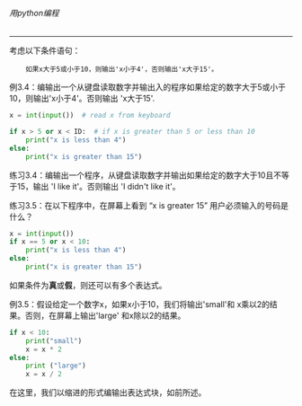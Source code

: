 ###### 用python编程
---

考虑以下条件语句：

        如果x大于5或小于10，则输出'x小于4'，否则输出'x大于15'。

例3.4：编输出一个从键盘读取数字并输出入的程序如果给定的数字大于5或小于10，则输出'x小于4'。否则输出 'x大于15'.
```python
x = int(input())  # read x from keyboard

if x > 5 or x < ID:  # if x is greater than 5 or less than 10
    print("x is less than 4")
else:
    print("x is greater than 15")
```

练习3.4：编输出一个程序，从键盘读取数字并输出如果给定的数字大于10且不等于15，输出 'I like it'。否则输出 'I didn't like it'。


练习3.5：在以下程序中，在屏幕上看到 “x is greater 15” 用户必须输入的号码是什么？
```python
x = int(input())
if x == 5 or x < 10:
    print("x is less than 4")
else:
    print("x is greater than 15")
```

如果条件为**真**或**假**，则还可以有多个表达式。

例3.5：假设给定一个数字x，如果x小于10，我们将输出'small'和 x乘以2的结果。否则，在屏幕上输出'large' 和x除以2的结果。
```python
if x < 10:
    print("small")
    x = x * 2
else:
    print ("large")
    x = x / 2
```
在这里，我们以缩进的形式编输出表达式块，如前所述。

